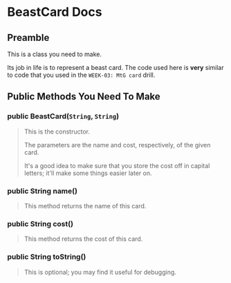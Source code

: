 # BeastCard Docs

## Preamble

This is a class you need to make.

Its job in life is to represent a beast card. The code used here is **very** similar to code that you used in the `WEEK-03: MtG card` drill.

## Public Methods You Need To Make

### public BeastCard(`String`, `String`)

> This is the constructor.
>
> The parameters are the name and cost, respectively, of the given card.
>
> It's a good idea to make sure that you store the cost off in capital letters; it'll make some things easier later on.

### public String name()

> This method returns the name of this card.

### public String cost()

> This method returns the cost of this card.

### public String toString()

> This is optional; you may find it useful for debugging.
